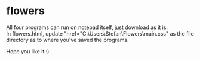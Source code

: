 # flowers

All four programs can run on notepad itself, just download as it is. <br>
In flowers.html, update "href="C:\Users\Stefan\Flowers\main.css" as the file directory as to where you've saved the programs. <br>

Hope you like it :)
